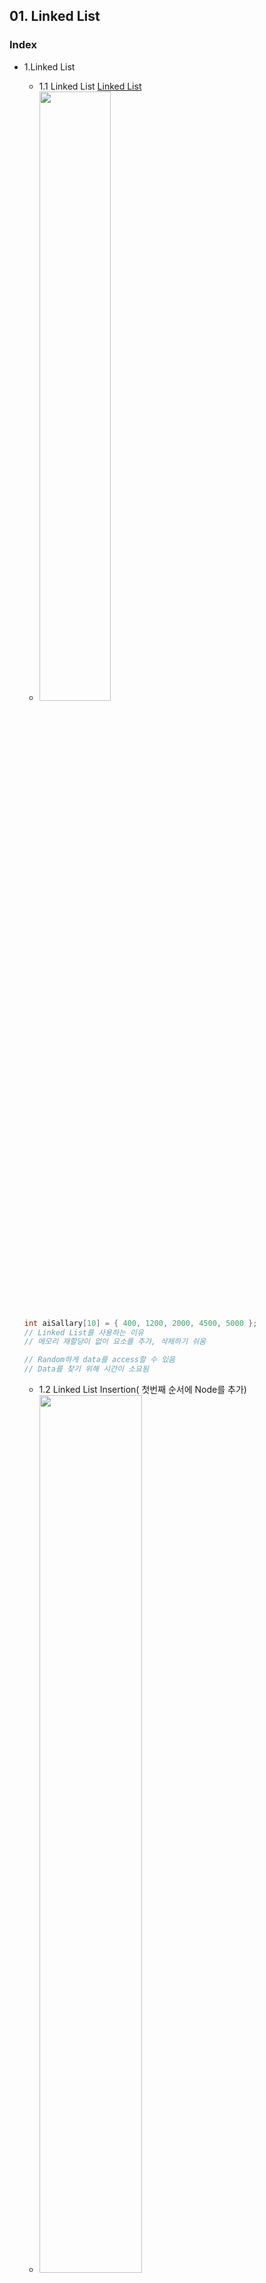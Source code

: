 ## 01. Linked List
### Index
* 1.Linked List
  * 1.1 Linked List [Linked List](https://github.com/csbyun-data/C-Pro/blob/main/chap04/Linked_List/Linked_List_ex1.c)
  * <img src = "https://github.com/user-attachments/assets/9e41c1a5-84d0-47df-b274-862cd3f0c511" width="50%" height="50%">
  ```c
  int aiSallary[10] = { 400, 1200, 2000, 4500, 5000 };
  // Linked List를 사용하는 이유
  // 메모리 재할당이 없이 요소를 추가, 삭제하기 쉬움

  // Random하게 data를 access할 수 있음
  // Data를 찾기 위해 시간이 소요됨
  ```
  * 1.2 Linked List Insertion( 첫번째 순서에 Node를 추가)
  * <img src = "https://github.com/user-attachments/assets/ae695477-21b5-491d-b69c-ff20e882e3c5" width="60%" height="60%">
  ```c
  //Linked List에 Node를 insert하는 순서

  //1. new node를 메모리에 생성
  NodePointer pNewNode = malloc(sizeof(NodeType));

  //2. data field에 값을 입력
  if(pNewNode != NULL) {
    pNewNode->iData = Value;
  }

  //3. New Node에 첫번째 Node의 주소를 포인터에 할당
  pNewNode ->pNextNode = head;

  //4. Head 포인터에 생성된 Node의 주소를 할당
  Head = pNewNode;
  ```
  *  1.3 중간의 어느 지점에 node를 삽입하는 경우
  *  <img src = "https://github.com/user-attachments/assets/da235263-2577-4f6b-bbf1-3585e2f599f7" width="60%" height="60%">
  ```c
  // Insert a new node after a node
  //1. Head Pointer에 저장된 값을 Temp Node에 저장
  NodePointer pTmpNode = head;

  //2. New Node를 삽입할 위치를 Node의 주소를 get
  for( iPosition = 1 ; iPosition < specified_Position ; iPosition++)
    pTmpNode = pTmpNode ->pNextNode;

  //3.New Node 생성
  NodePointer pNewNode = malloc(sizeof(NodeType));

  //4. New Node에 Value 입력
  if(pNewNode != NULL) {
    pNewNode->iData = Value;
  }

  //5. New Node의 지시Pointer를 입력
  pNewNode->pNextNode = pTmpNode->pNextNode;

  //6. Temp Node의 지시Pointer에 New Node의 Pointer 할당
  pTmpNode->pNextNode = pNewNode;
  ```
  ([InsertNodeAfterNode()함수 구현](https://github.com/csbyun-data/C-Pro/blob/main/chap04/Linked_List/InsertNodeAfterNode_func1.c))
  
  *  1.4 마지막 node에 신규 node를 입력
  *  <img src = "https://github.com/user-attachments/assets/e34e3f33-9fc4-4c12-850b-1dc13fa3634e" width="60%" height="60%">
  ```c
  //1. Temp Node에 Head Pointer 할당
  NodePointer pTmpNode = head;

  //2. Last Node의 Pointer를 찾음
  While( pTmpNode ->pNextNode != NULL) {
    pTmpNode = pTmpNode ->pNextNode;
  }

  //3. New Node 메모리 할당
  NodePointer pNewNode = malloc(sizeof(NodeType));

  //4. New Node의 값을 입력
  if(pNewNode != NULL) {
    pNewNode->iData = Value;
  }

  //5. New Node의 POinter를 마지막 Node Pointer에 입력
  pTmpNode->pNextNode = pNewNode;

  //6. New Node의 Pointer는 NULL로 입력
  pNewNode->pNextNode = NULL;
  ```
  그림
  * 1.5 할당된 메모리 전체를 풀어줌
  ```c
  /* Paas the reference of the head pointer of a list. This function use
  to free the all allocated memory*/
  void FreeAllocatedMemory(NodePointer  *pHead) {
    NodePointer   pTmpNode = NULL;
    NodePointer   pFirstNode = NULL;

    //Assign  the Address of first node
    pFirstNode  = *pHead;

    /*check if pFirstNode is NULL, then now list is empty,
    so assign NULL to head and return.*/
    while (pFirstNode  != NULL) {
      /*Save the pFirstNode in a pTmpNode node pointer*/
      pTmpNode = pFirstNode  ;

      /*Assign the address of next on your list*/
      pFirstNode  = pFirstNode->pNextNode;

      //Free the allocated memory
      free(pTmpNode );
    }
    //Assign NULL to the head pointer
    *pHead = NULL;
  }
  
  ```
  * 1.6 예제를 구현한 Linked List [Ex1](https://github.com/csbyun-data/C-Pro/blob/main/chap04/Linked_List/Linked_List_ex2.c)
* 2.Delete a Linked List node
  * 2.1 시작 node 삭제 [here](https://github.com/csbyun-data/C-Pro/blob/main/chap04/Linked_List/Delete_start_node.c)
  *  <img src = "https://github.com/user-attachments/assets/88e935fe-dab6-4c7b-b5b9-5d7c6e8b00a5" width="60%" height="60%">

  * 2.2 중간 node 삭제 [here](https://github.com/csbyun-data/C-Pro/blob/main/chap04/Linked_List/Delete_middle_node.c)
  *  <img src = "https://github.com/user-attachments/assets/e28b4846-5541-490e-aca0-d4e8a0509f25" width="60%" height="60%">

  * 2.3 끝 node 삭제 [here](https://github.com/csbyun-data/C-Pro/blob/main/chap04/Linked_List/Delete_end_node.c)
  *  <img src = "https://github.com/user-attachments/assets/92c9ac1b-a9c2-4ab9-92e8-06ae243f31ca" width="60%" height="60%">

* 3.Generic Linked List in C
  * 3.1 Generic Linked List
  ```c
  //모든data type을 사용하여 Linked List를 만들어 놓은 프로그램
  //Creating a new type
  typedef void *  pVoid;
  // Creating Node
  struct Node {
    /*void pointer*/
    pVoid iData;
    /*Node Pointer*/
    struct Node *pNextNode;
  };

  // Define the new type Node type and Node pointer
  typedef  struct Node  NodeType, * NodePointer;
  ```
  * 3.2 Function to add a node at the end of the Generic Linked List [code](https://github.com/csbyun-data/C-Pro/blob/main/chap04/Linked_List/InsertNodeAfterNode_func1.c)
  * 3.3 Free the all allocated memory [code](https://github.com/csbyun-data/C-Pro/blob/main/chap04/Linked_List/FreeAllocatedMemory_func1.c)
  * 3.4 Driver program to create a Generic Linked List [code](https://github.com/csbyun-data/C-Pro/blob/main/chap04/Linked_List/Generic_linked_list1.c)
[참조: [aticleworld.com](https://aticleworld.com/C-Pro/#)]
* 4.Single Linked List
  * 4.1 실 예제 [code1](), [code2]()
  ```txt
  구조체를 이용하여 헤드 노드를 가지는 단일 연결 리스트 코드를 작성
  . 단일 연결 리스트에는 다음과 같은 함수 생성
    * cmd의 각 행은 [리스트 조작 명령, 데이터]
    * 리스트 조작 명령은 1 또는 2이며, 1은 노드 삽입을, 2는 노드 삭제
    * 모든 명령을 처리한 후 연결 리스트에서 데이터가 담긴 노드의 개수를 return

    예시
  | cmd                                                      | cmd_len | return |
  |----------------------------------------------------------|----------|--------|
  | [[1, 1], [1, 4], [1, 2], [1, 3], [1, 1], [2, 2], [2, 1]] | 7        | 2      |

  | 명령   | 데이터 | 리스트 상태               |
  |--------|--------|-------------------------|
  | -      | -      | [H]   (헤드 노드)        |
  | INSERT | 1      | [H]-[1]                 |
  | INSERT | 4      | [H]-[4]-[1]             |
  | INSERT | 2      | [H]-[2]-[4]-[1]         |
  | INSERT | 3      | [H]-[3]-[2]-[4]-[1]     |
  | INSERT | 1      | [H]-[1]-[3]-[2]-[4]-[1] |
  | REMOVE | 2      | [H]-[1]-[3]-[4]-[1]     |
  | REMOVE | 1      | [H]-[3]-[4]             |
  따라서 리스트에 남은 노드 중, 데이터가 담긴 노드는 총 2개, Head Node제외
  ```
  ```c
  // 할당 메모리 제거, 자료 출력 기능 추가
  void free_node(struct NODE *head){ 
    /* recursively free memory */
    if(head->next != NULL)
        free_node(head->next);
    printf("freed node's value: %d\n", head->value);
    free(head);
  }

  void print_node(struct NODE *head ) { 
    /* recursively print node's value */
  	 if( head != NULL ) {
  	  	printf( "%d\n", head->value );
  		  print_node( head->next );
  	 }
  }
  // [Error] 'for' loop initial declarations are only allowed in C99 or C11 mode
  // [Note] use option -std=c99, -std=gnu99, -std=c11 or -std=gnu11 to compile your code
  // Compiler > Code Generation > Language standard (-std) ISO C99 설정
  ```
